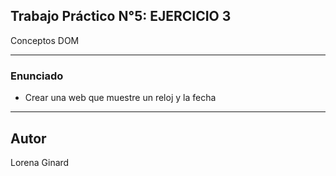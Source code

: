 ## Trabajo Práctico N°5: EJERCICIO 3

Conceptos DOM
***

### Enunciado
- Crear una web que muestre un reloj y la fecha

***


## Autor
Lorena Ginard